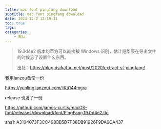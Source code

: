 ```yaml
---
title: mac font pingfang download
subtitle: mac font pingfang download
date: 2023-12-2 12:19:11
toc: true
tags: 
categories: 
    - 默认
---
```



> 19.0d4e2 版本的苹方可以直接被 Windows 识别，估计是华康在导出文件的时候忘了设置什么东西。
> 
> 出处：https://blog.dsrkafuu.net/post/2020/extract-sf-pingfang/


我用lanzou备份一份

https://yunling.lanzout.com/iiKti144mgra

release 也发了一份

https://github.com/james-curtis/macOS-font/releases/download/font/PingFang.19.0d4e2.ttc

sha1: A3104073F3CC498BB5D7F38DB91926F9DA9CA437

